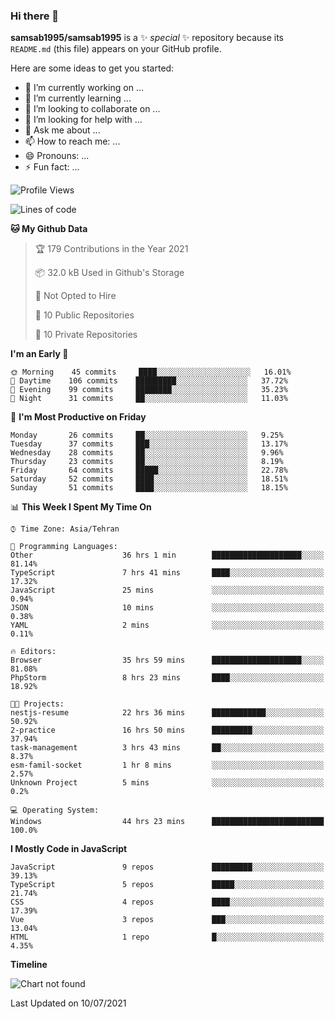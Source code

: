 ### Hi there 👋

**samsab1995/samsab1995** is a ✨ _special_ ✨ repository because its `README.md` (this file) appears on your GitHub profile.

Here are some ideas to get you started:

- 🔭 I’m currently working on ...
- 🌱 I’m currently learning ...
- 👯 I’m looking to collaborate on ...
- 🤔 I’m looking for help with ...
- 💬 Ask me about ...
- 📫 How to reach me: ...
- 😄 Pronouns: ...
- ⚡ Fun fact: ...

<!--START_SECTION:waka-->
![Profile Views](http://img.shields.io/badge/Profile%20Views-0-blue)

![Lines of code](https://img.shields.io/badge/From%20Hello%20World%20I%27ve%20Written-431964%20lines%20of%20code-blue)

**🐱 My Github Data** 

> 🏆 179 Contributions in the Year 2021
 > 
> 📦 32.0 kB Used in Github's Storage 
 > 
> 🚫 Not Opted to Hire
 > 
> 📜 10 Public Repositories 
 > 
> 🔑 10 Private Repositories  
 > 
**I'm an Early 🐤** 

```text
🌞 Morning    45 commits     ████░░░░░░░░░░░░░░░░░░░░░   16.01% 
🌆 Daytime    106 commits    █████████░░░░░░░░░░░░░░░░   37.72% 
🌃 Evening    99 commits     ████████░░░░░░░░░░░░░░░░░   35.23% 
🌙 Night      31 commits     ██░░░░░░░░░░░░░░░░░░░░░░░   11.03%

```
📅 **I'm Most Productive on Friday** 

```text
Monday       26 commits     ██░░░░░░░░░░░░░░░░░░░░░░░   9.25% 
Tuesday      37 commits     ███░░░░░░░░░░░░░░░░░░░░░░   13.17% 
Wednesday    28 commits     ██░░░░░░░░░░░░░░░░░░░░░░░   9.96% 
Thursday     23 commits     ██░░░░░░░░░░░░░░░░░░░░░░░   8.19% 
Friday       64 commits     █████░░░░░░░░░░░░░░░░░░░░   22.78% 
Saturday     52 commits     ████░░░░░░░░░░░░░░░░░░░░░   18.51% 
Sunday       51 commits     ████░░░░░░░░░░░░░░░░░░░░░   18.15%

```


📊 **This Week I Spent My Time On** 

```text
⌚︎ Time Zone: Asia/Tehran

💬 Programming Languages: 
Other                    36 hrs 1 min        ████████████████████░░░░░   81.14% 
TypeScript               7 hrs 41 mins       ████░░░░░░░░░░░░░░░░░░░░░   17.32% 
JavaScript               25 mins             ░░░░░░░░░░░░░░░░░░░░░░░░░   0.94% 
JSON                     10 mins             ░░░░░░░░░░░░░░░░░░░░░░░░░   0.38% 
YAML                     2 mins              ░░░░░░░░░░░░░░░░░░░░░░░░░   0.11%

🔥 Editors: 
Browser                  35 hrs 59 mins      ████████████████████░░░░░   81.08% 
PhpStorm                 8 hrs 23 mins       ████░░░░░░░░░░░░░░░░░░░░░   18.92%

🐱‍💻 Projects: 
nestjs-resume            22 hrs 36 mins      ████████████░░░░░░░░░░░░░   50.92% 
2-practice               16 hrs 50 mins      █████████░░░░░░░░░░░░░░░░   37.94% 
task-management          3 hrs 43 mins       ██░░░░░░░░░░░░░░░░░░░░░░░   8.37% 
esm-famil-socket         1 hr 8 mins         ░░░░░░░░░░░░░░░░░░░░░░░░░   2.57% 
Unknown Project          5 mins              ░░░░░░░░░░░░░░░░░░░░░░░░░   0.2%

💻 Operating System: 
Windows                  44 hrs 23 mins      █████████████████████████   100.0%

```

**I Mostly Code in JavaScript** 

```text
JavaScript               9 repos             █████████░░░░░░░░░░░░░░░░   39.13% 
TypeScript               5 repos             █████░░░░░░░░░░░░░░░░░░░░   21.74% 
CSS                      4 repos             ████░░░░░░░░░░░░░░░░░░░░░   17.39% 
Vue                      3 repos             ███░░░░░░░░░░░░░░░░░░░░░░   13.04% 
HTML                     1 repo              █░░░░░░░░░░░░░░░░░░░░░░░░   4.35%

```


**Timeline**

![Chart not found](https://raw.githubusercontent.com/samsab1995/samsab1995/main/charts/bar_graph.png) 


 Last Updated on 10/07/2021
<!--END_SECTION:waka-->
